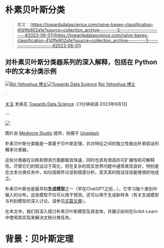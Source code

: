 # 朴素贝叶斯分类

> 原文：[https://towardsdatascience.com/naive-bayes-classification-41d1fe802a1e?source=collection_archive---------3-----------------------#2023-06-01](https://towardsdatascience.com/naive-bayes-classification-41d1fe802a1e?source=collection_archive---------3-----------------------#2023-06-01)

## 对朴素贝叶斯分类器系列的深入解释，包括在 Python 中的文本分类示例

[](https://medium.com/@roiyeho?source=post_page-----41d1fe802a1e--------------------------------)[![Roi Yehoshua 博士](../Images/905a512ffc8879069403a87dbcbeb4db.png)](https://medium.com/@roiyeho?source=post_page-----41d1fe802a1e--------------------------------)[](https://towardsdatascience.com/?source=post_page-----41d1fe802a1e--------------------------------)[![Towards Data Science](../Images/a6ff2676ffcc0c7aad8aaf1d79379785.png)](https://towardsdatascience.com/?source=post_page-----41d1fe802a1e--------------------------------) [Roi Yehoshua 博士](https://medium.com/@roiyeho?source=post_page-----41d1fe802a1e--------------------------------)

·

[关注](https://medium.com/m/signin?actionUrl=https%3A%2F%2Fmedium.com%2F_%2Fsubscribe%2Fuser%2F3886620c5cf9&operation=register&redirect=https%3A%2F%2Ftowardsdatascience.com%2Fnaive-bayes-classification-41d1fe802a1e&user=Dr.+Roi+Yehoshua&userId=3886620c5cf9&source=post_page-3886620c5cf9----41d1fe802a1e---------------------post_header-----------) 发表在 [Towards Data Science](https://towardsdatascience.com/?source=post_page-----41d1fe802a1e--------------------------------) ·23分钟阅读·2023年6月1日[](https://medium.com/m/signin?actionUrl=https%3A%2F%2Fmedium.com%2F_%2Fvote%2Ftowards-data-science%2F41d1fe802a1e&operation=register&redirect=https%3A%2F%2Ftowardsdatascience.com%2Fnaive-bayes-classification-41d1fe802a1e&user=Dr.+Roi+Yehoshua&userId=3886620c5cf9&source=-----41d1fe802a1e---------------------clap_footer-----------)

--

[](https://medium.com/m/signin?actionUrl=https%3A%2F%2Fmedium.com%2F_%2Fbookmark%2Fp%2F41d1fe802a1e&operation=register&redirect=https%3A%2F%2Ftowardsdatascience.com%2Fnaive-bayes-classification-41d1fe802a1e&source=-----41d1fe802a1e---------------------bookmark_footer-----------)![](../Images/6bacbaca2c4e4c42e4040132ae1c3102.png)

图片由 [Mediocre Studio](https://unsplash.com/@paucasals?utm_source=unsplash&utm_medium=referral&utm_content=creditCopyText) 提供，拍摄于 [Unsplash](https://unsplash.com/photos/1Gvog1VdtDA?utm_source=unsplash&utm_medium=referral&utm_content=creditCopyText)

朴素贝叶斯分类器是一类基于贝叶斯定理，并对特征之间的独立性做出朴素假设的概率分类器。

这些分类器在训练和预测方面都极其快速，同时也具有很高的可扩展性和可解释性。尽管它们的假设过于简化，但在复杂的现实世界问题中通常表现良好，特别是在文本分类任务中，如垃圾邮件过滤和情感分析，其天真的假设往往能够很好地成立。

朴素贝叶斯也是最早的**生成模型**之一（早在ChatGPT之前…），它学习每个类别中输入的分布。这些模型不仅可以用于预测，还可以用于生成新样本（有关生成模型与判别模型的深入讨论，请参见[这篇文章](https://medium.com/@roiyeho/generative-vs-discriminative-models-35b81f677822)）。

在本文中，我们将深入探讨朴素贝叶斯模型及其变体，并展示如何在Scikit-Learn中使用其实现来解决文档分类任务。

# 背景：贝叶斯定理
